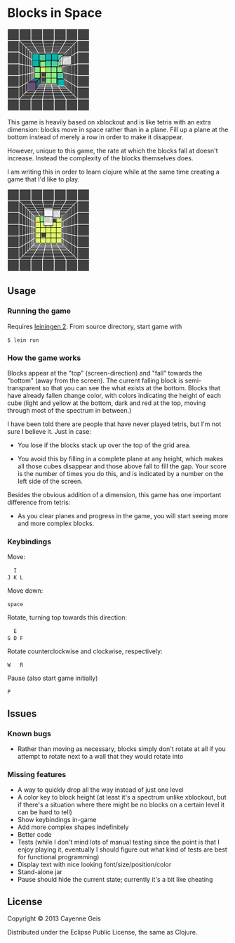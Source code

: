 # Blocks in Space

![screenshot illustrating height coloring](doc/colored-heights.png)

This game is heavily based on xblockout and is like tetris with an extra
dimension: blocks move in space rather than in a plane.  Fill up a plane at
the bottom instead of merely a row in order to make it disappear.

However, unique to this game, the rate at which the blocks fall at doesn't
increase.  Instead the complexity of the blocks themselves does.

I am writing this in order to learn clojure while at the same time creating a
game that I'd like to play.

![screenshot illustrating non-flat block](doc/3d-block.png)

## Usage

### Running the game

Requires [leiningen 2](http://leiningen.org/#install).  From source directory, start game with

    $ lein run

### How the game works

Blocks appear at the "top" (screen-direction) and "fall" towards the "bottom"
(away from the screen).  The current falling block is semi-transparent so that
you can see the what exists at the bottom.  Blocks that have already fallen
change color, with colors indicating the height of each cube (light and yellow
at the bottom, dark and red at the top, moving through most of the spectrum in
between.)

I have been told there are people that have never played tetris, but I'm not
sure I believe it.  Just in case:

* You lose if the blocks stack up over the top of the grid area.

* You avoid this by filling in a complete plane at any height, which makes all
  those cubes disappear and those above fall to fill the gap.  Your score is
  the number of times you do this, and is indicated by a number on the left
  side of the screen.

Besides the obvious addition of a dimension, this game has one important
difference from tetris:

* As you clear planes and progress in the game, you will start seeing more and
  more complex blocks.

### Keybindings

Move:

      I
    J K L

Move down:

    space

Rotate, turning top towards this direction:

      E
    S D F

Rotate counterclockwise and clockwise, respectively:

    W   R

Pause (also start game initially)

    P

## Issues

### Known bugs

* Rather than moving as necessary, blocks simply don't rotate at all if you
  attempt to rotate next to a wall that they would rotate into

### Missing features

* A way to quickly drop all the way instead of just one level
* A color key to block height (at least it's a spectrum unlike xblockout, but
  if there's a situation where there might be no blocks on a certain level it
  can be hard to tell)
* Show keybindings in-game
* Add more complex shapes indefinitely
* Better code
* Tests (while I don't mind lots of manual testing since the point is that I
  enjoy playing it, eventually I should figure out what kind of tests are best
  for functional programming)
* Display text with nice looking font/size/position/color
* Stand-alone jar
* Pause should hide the current state; currently it's a bit like cheating

## License

Copyright © 2013 Cayenne Geis

Distributed under the Eclipse Public License, the same as Clojure.
